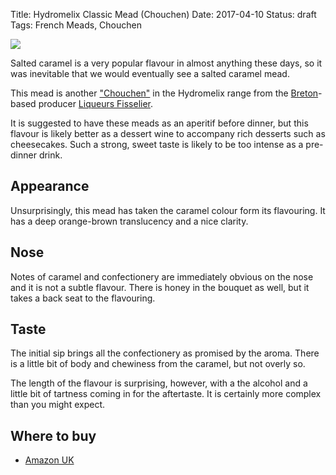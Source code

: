Title: Hydromelix Classic Mead (Chouchen)
Date: 2017-04-10
Status: draft
Tags: French Meads, Chouchen

![](//ws-eu.amazon-adsystem.com/widgets/q?_encoding=UTF8&ASIN=B017SLEWCA&Format=_SL250_&ID=AsinImage&MarketPlace=GB&ServiceVersion=20070822&WS=1&tag=traditionalmead-21)

Salted caramel is a very popular flavour in almost anything these
days, so it was inevitable that we would eventually see a salted
caramel mead.

<!-- PELICAN_END_SUMMARY -->

This mead is another ["Chouchen"](/chouchen/) in the Hydromelix range
from the [Breton](/breton-meads/)-based
producer [Liqueurs Fisselier](/liqueurs-fisselier/).

It is suggested to have these meads as an aperitif before dinner, but
this flavour is likely better as a dessert wine to accompany rich
desserts such as cheesecakes. Such a strong, sweet taste is likely to
be too intense as a pre-dinner drink.

## Appearance

Unsurprisingly, this mead has taken the caramel colour form its
flavouring. It has a deep orange-brown translucency and a nice
clarity.

## Nose

Notes of caramel and confectionery are immediately obvious on the nose
and it is not a subtle flavour. There is honey in the bouquet as well,
but it takes a back seat to the flavouring.

## Taste

The initial sip brings all the confectionery as promised by the
aroma. There is a little bit of body and chewiness from the caramel,
but not overly so.

The length of the flavour is surprising, however, with a the alcohol
and a little bit of tartness coming in for the aftertaste. It is
certainly more complex than you might expect.

## Where to buy

* [Amazon UK](https://www.amazon.co.uk/Fisselier-Hydromelix-Caramel-50-cl-x/dp/B017SLEWCA/ref=as_li_ss_tl?srs=8853452031&ie=UTF8&qid=1502561963&sr=8-50&linkCode=ll1&tag=traditionalmead-21&linkId=a79dac02eb4493a546e1d67a41a8e0af)
